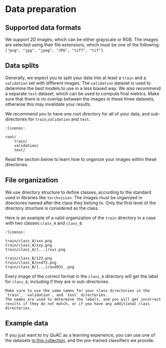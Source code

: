 # Data preparation

## Supported data formats

We support 2D images, which can be either grayscale or RGB. 
The images are selected using their file extensions, which must be one of the following: `["png", "jpg", "jpeg", "JPG", "tiff", "tif"]`. 

## Data splits
Generally, we expect you to split your data into at least a `train` and a `validation` set with different images.
The `validation` dataset is used to determine the best models to use in a less biased way. 
We also recommend a separate `test` dataset, which can be used to compute final metrics.
Make sure that there is no overlap between the images in these three datasets, otherwise this may invalidate your results.

We recommend you to have one root directory for all of your data, and sub-directories for `train`,`validation` and `test`. 

```{code-block} python
:linenos:

root/
    train/
    validation/
    test/
```

Read the section below to learn how to organize your images within these directories.

## File organization

We use directory structure to define classes, according to the standard used in libraries like `torchvision`. 
The images must be organized in directories named after the class they belong to. 
Only the first level of the directory structure is considered as the class. 

Here is an example of a valid organization of the `train` directory in a case with two classes `class_A` and `class_B`.
```{code-block} python
:linenos:

train/class_A/xxx.png
train/class_A/xxy.png
train/class_A/[...]/xxz.png

train/class_B/123.png
train/class_B/nsdf3.png
train/class_B/[...]/asd932_.png
```

Every image of the correct format in the `class_A` directory will get the label for `class_A`, including if they are in sub-directories. 

```{attention}
Make sure to use the same names for your class directories in the `train`, `validation`, and `test` directories. 
The names are used to determine the labels, and you will get incorrect results if they do not match, or if you have any additional class directories.
```

## Example data

If you just want to try QuAC as a learning experience, you can use one of the datasets [in this collection](https://doi.org/10.25378/janelia.c.7620737.v1), and the pre-trained classifiers we provide.